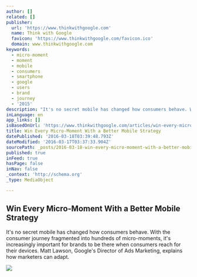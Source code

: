 ```yaml
---
author: []
related: []
publisher:
  url: 'https://www.thinkwithgoogle.com'
  name: Think with Google
  favicon: 'https://www.thinkwithgoogle.com/favicon.ico'
  domain: www.thinkwithgoogle.com
keywords:
  - micro-moment
  - moment
  - mobile
  - consumers
  - smartphone
  - google
  - users
  - brand
  - journey
  - '2015'
description: "It's no secret mobile has changed how consumers behave. With the consumer journey fragmented into hundreds of micro-moments, it's increasingly important for brands to be there when consumers reach for their devices. Matt Lawson, Google's Director of Ads Marketing, explains how marketers can adapt."
inLanguage: en
app_links: []
isBasedOnUrl: 'https://www.thinkwithgoogle.com/articles/win-every-micromoment-with-better-mobile-strategy.html?_utm_source=1-2-2#utm_source=Twitter&utm_medium=social&utm_campaign=Think'
title: Win Every Micro-Moment With a Better Mobile Strategy
datePublished: '2016-03-18T03:39:48.793Z'
dateModified: '2016-03-17T03:37:33.904Z'
sourcePath: _posts/2016-03-18-win-every-micro-moment-with-a-better-mobile-strategy.md
published: true
inFeed: true
hasPage: false
inNav: false
_context: 'http://schema.org'
_type: MediaObject

---
```

<article style=""><h1>Win Every Micro-Moment With a Better Mobile Strategy</h1><p>It's no secret mobile has changed how consumers behave. With the consumer journey fragmented into hundreds of micro-moments, it's increasingly important for brands to be there when consumers reach for their devices. Matt Lawson, Google's Director of Ads Marketing, explains how marketers can adapt.</p><img src="https://think.storage.googleapis.com/images/mm_betterstrategy_1110x624.png" /></article>